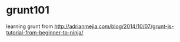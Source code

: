# grunt101
learning grunt from http://adrianmejia.com/blog/2014/10/07/grunt-js-tutorial-from-beginner-to-ninja/
